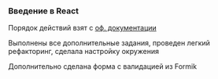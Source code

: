 ### Введение в React

Порядок действий взят с [оф. документации](https://ru.reactjs.org/tutorial/tutorial.html#wrapping-up)

Выполнены все дополнительные задания, проведен легкий рефакторинг, сделала настройку окружения

Дополнительно сделана форма с валидацией из Formik
